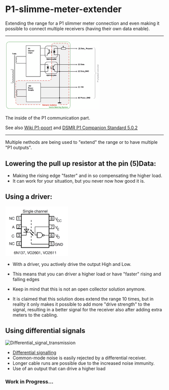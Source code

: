 # P1-slimme-meter-extender
Extending the range for a P1 slimmer meter connection and even making it possible to connect multiple receivers (having their own data enable).
***
<img src="Images/P1slimmemeterschematic.png" width="300">

The inside of the P1 communication part.

See also 
[Wiki P1-poort](https://nl.wikipedia.org/wiki/P1-poort) and [DSMR P1 Companion Standard 5.0.2](https://www.netbeheernederland.nl/publicatie/dsmr-502-p1-companion-standard)
***
Multiple nethods are being used to "extend" the range or to have multiple "P1 outputs".

## Lowering the pull up resistor at the pin (5)Data:
* Making the rising edge "faster" and in so compensating the higher load. 
* It can work for your situation, but you never now how good it is.

## Using a driver:
<img src="Images/6n137.png" width="200">

* With a driver, you actively drive the output High and Low.
* This means that you can driver a higher load or have  "faster" rising and falling edges
* Keep in mind that this is not an open collector solution anymore.

* It is claimed that this solution does extend the range 10 times, but in reality it only makes it possible to add more "drive strength" to the signal, resulting in a better signal for the receiver also after adding extra meters to the cabling.
## Using differential signals
![Differential_signal_transmission](https://upload.wikimedia.org/wikipedia/commons/thumb/4/42/Differential_signal_transmission.svg/300px-Differential_signal_transmission.svg.png)
* [Differential signalling](https://en.wikipedia.org/wiki/Differential_signalling)
* Common-mode noise is easily rejected by a differential receiver.
* Longer cable runs are possible due to the increased noise immunity.
* Use of an output that can drive a higher load


### Work in Progress...